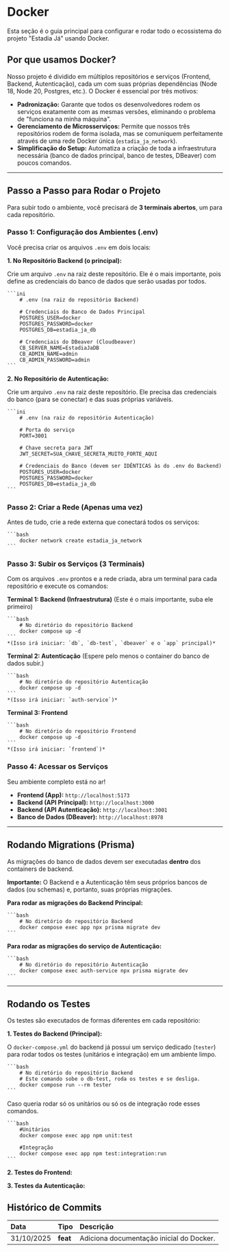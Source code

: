 <!-- docker compose exec app npx prisma migrate dev -->
# Docker

Esta seção é o guia principal para configurar e rodar todo o ecossistema do projeto "Estadia Já" usando Docker.

## Por que usamos Docker?

Nosso projeto é dividido em múltiplos repositórios e serviços (Frontend, Backend, Autenticação), cada um com suas próprias dependências (Node 18, Node 20, Postgres, etc.). O Docker é essencial por três motivos:

* **Padronização:** Garante que todos os desenvolvedores rodem os serviços exatamente com as mesmas versões, eliminando o problema de "funciona na minha máquina".
* **Gerenciamento de Microsserviços:** Permite que nossos três repositórios rodem de forma isolada, mas se comuniquem perfeitamente através de uma rede Docker única (`estadia_ja_network`).
* **Simplificação do Setup:** Automatiza a criação de toda a infraestrutura necessária (banco de dados principal, banco de testes, DBeaver) com poucos comandos.

---

## Passo a Passo para Rodar o Projeto

Para subir todo o ambiente, você precisará de **3 terminais abertos**, um para cada repositório.

### Passo 1: Configuração dos Ambientes (.env)

Você precisa criar os arquivos `.env` em dois locais:

**1. No Repositório Backend (o principal):**

Crie um arquivo `.env` na raiz deste repositório. Ele é o mais importante, pois define as credenciais do banco de dados que serão usadas por todos.

    ```ini
        # .env (na raiz do repositório Backend)
        
        # Credenciais do Banco de Dados Principal
        POSTGRES_USER=docker
        POSTGRES_PASSWORD=docker
        POSTGRES_DB=estadia_ja_db
        
        # Credenciais do DBeaver (Cloudbeaver)
        CB_SERVER_NAME=EstadiaJaDB
        CB_ADMIN_NAME=admin
        CB_ADMIN_PASSWORD=admin
    ```

**2. No Repositório de Autenticação:**

Crie um arquivo `.env` na raiz deste repositório. Ele precisa das credenciais do banco (para se conectar) e das suas próprias variáveis.

    ```ini
        # .env (na raiz do repositório Autenticação)
        
        # Porta do serviço
        PORT=3001
        
        # Chave secreta para JWT
        JWT_SECRET=SUA_CHAVE_SECRETA_MUITO_FORTE_AQUI
        
        # Credenciais do Banco (devem ser IDÊNTICAS às do .env do Backend)
        POSTGRES_USER=docker
        POSTGRES_PASSWORD=docker
        POSTGRES_DB=estadia_ja_db
    ```

### Passo 2: Criar a Rede (Apenas uma vez)

Antes de tudo, crie a rede externa que conectará todos os serviços:

    ```bash
        docker network create estadia_ja_network
    ```

### Passo 3: Subir os Serviços (3 Terminais)

Com os arquivos `.env` prontos e a rede criada, abra um terminal para cada repositório e execute os comandos:

**Terminal 1: Backend (Infraestrutura)**
(Este é o mais importante, suba ele primeiro)

    ```bash
        # No diretório do repositório Backend
        docker compose up -d
    ```
    *(Isso irá iniciar: `db`, `db-test`, `dbeaver` e o `app` principal)*

**Terminal 2: Autenticação**
(Espere pelo menos o container do banco de dados subir.)

    ```bash
        # No diretório do repositório Autenticação
        docker compose up -d
    ```
    *(Isso irá iniciar: `auth-service`)*

**Terminal 3: Frontend**

    ```bash
        # No diretório do repositório Frontend
        docker compose up -d
    ```
    *(Isso irá iniciar: `frontend`)*

### Passo 4: Acessar os Serviços

Seu ambiente completo está no ar!

* **Frontend (App):** `http://localhost:5173`
* **Backend (API Principal):** `http://localhost:3000`
* **Backend (API Autenticação):** `http://localhost:3001`
* **Banco de Dados (DBeaver):** `http://localhost:8978`

---

## Rodando Migrations (Prisma)

As migrações do banco de dados devem ser executadas **dentro** dos containers de backend.

**Importante:** O Backend e a Autenticação têm seus próprios bancos de dados (ou schemas) e, portanto, suas próprias migrações.

**Para rodar as migrações do Backend Principal:**

    ```bash
        # No diretório do repositório Backend
        docker compose exec app npx prisma migrate dev
    ```

**Para rodar as migrações do serviço de Autenticação:**

    ```bash
        # No diretório do repositório Autenticação
        docker compose exec auth-service npx prisma migrate dev
    ```

---

## Rodando os Testes

Os testes são executados de formas diferentes em cada repositório:

**1. Testes do Backend (Principal):**

O `docker-compose.yml` do backend já possui um serviço dedicado (`tester`) para rodar todos os testes (unitários e integração) em um ambiente limpo.

    ```bash
        # No diretório do repositório Backend
        # Este comando sobe o db-test, roda os testes e se desliga.
        docker compose run --rm tester
    ```

Caso queria rodar só os unitários ou só os de integração rode esses comandos.

    ```bash
        #Unitários
        docker compose exec app npm unit:test

        #Integração
        docker compose exec app npm test:integration:run
    ```


**2. Testes do Frontend:**

**3. Testes da Autenticação:**

## Histórico de Commits

|    Data    |   Tipo   |                              Descrição                            |
| :--------- | :------- | :---------------------------------------------------------------- |
| 31/10/2025 | **feat** | Adiciona documentação inicial do Docker. |